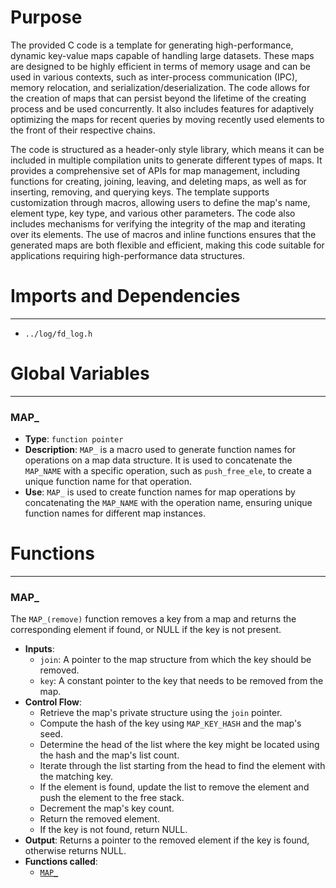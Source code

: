 # Purpose
The provided C code is a template for generating high-performance, dynamic key-value maps capable of handling large datasets. These maps are designed to be highly efficient in terms of memory usage and can be used in various contexts, such as inter-process communication (IPC), memory relocation, and serialization/deserialization. The code allows for the creation of maps that can persist beyond the lifetime of the creating process and be used concurrently. It also includes features for adaptively optimizing the maps for recent queries by moving recently used elements to the front of their respective chains.

The code is structured as a header-only style library, which means it can be included in multiple compilation units to generate different types of maps. It provides a comprehensive set of APIs for map management, including functions for creating, joining, leaving, and deleting maps, as well as for inserting, removing, and querying keys. The template supports customization through macros, allowing users to define the map's name, element type, key type, and various other parameters. The code also includes mechanisms for verifying the integrity of the map and iterating over its elements. The use of macros and inline functions ensures that the generated maps are both flexible and efficient, making this code suitable for applications requiring high-performance data structures.
# Imports and Dependencies

---
- `../log/fd_log.h`


# Global Variables

---
### MAP\_
- **Type**: `function pointer`
- **Description**: `MAP_` is a macro used to generate function names for operations on a map data structure. It is used to concatenate the `MAP_NAME` with a specific operation, such as `push_free_ele`, to create a unique function name for that operation.
- **Use**: `MAP_` is used to create function names for map operations by concatenating the `MAP_NAME` with the operation name, ensuring unique function names for different map instances.


# Functions

---
### MAP\_<!-- {{#callable:MAP_}} -->
The `MAP_(remove)` function removes a key from a map and returns the corresponding element if found, or NULL if the key is not present.
- **Inputs**:
    - `join`: A pointer to the map structure from which the key should be removed.
    - `key`: A constant pointer to the key that needs to be removed from the map.
- **Control Flow**:
    - Retrieve the map's private structure using the `join` pointer.
    - Compute the hash of the key using `MAP_KEY_HASH` and the map's seed.
    - Determine the head of the list where the key might be located using the hash and the map's list count.
    - Iterate through the list starting from the head to find the element with the matching key.
    - If the element is found, update the list to remove the element and push the element to the free stack.
    - Decrement the map's key count.
    - Return the removed element.
    - If the key is not found, return NULL.
- **Output**: Returns a pointer to the removed element if the key is found, otherwise returns NULL.
- **Functions called**:
    - [`MAP_`](#MAP_)


